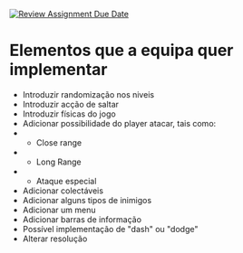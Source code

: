 [![Review Assignment Due Date](https://classroom.github.com/assets/deadline-readme-button-22041afd0340ce965d47ae6ef1cefeee28c7c493a6346c4f15d667ab976d596c.svg)](https://classroom.github.com/a/rUa5vdmg)

# Elementos que a equipa quer implementar
- Introduzir randomização nos niveis
- Introduzir acção de saltar
- Introduzir físicas do jogo
- Adicionar possibilidade do player atacar, tais como:
- - Close range
- - Long Range
- - Ataque especial
- Adicionar colectáveis
- Adicionar alguns tipos de inimigos 
- Adicionar um menu
- Adicionar barras de informação
- Possível implementação de "dash" ou "dodge"
- Alterar resolução

